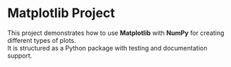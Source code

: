 # Matplotlib Project

This project demonstrates how to use **Matplotlib** with **NumPy** for creating different types of plots.  
It is structured as a Python package with testing and documentation support.
